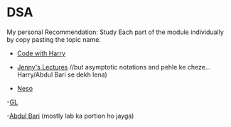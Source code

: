 # DSA
My personal Recommendation: Study Each part of the module individually by copy pasting the topic name.

- [Code with Harry](https://youtube.com/playlist?list=PLu0W_9lII9ahIappRPN0MCAgtOu3lQjQi&si=0JqXkOB17k3CLf6j)

- [Jenny's Lectures](https://youtube.com/playlist?list=PLdo5W4Nhv31bbKJzrsKfMpo_grxuLl8LU&si=rFSpheELD0D55cxH) //but asymptotic notations and pehle ke cheze... Harry/Abdul Bari se dekh lena)

- [Neso](https://youtube.com/playlist?list=PLBlnK6fEyqRj9lld8sWIUNwlKfdUoPd1Y&si=SLGYHb4O0lqL5e3s)

-[GL](https://youtu.be/MtVZAXepMPM?si=HYhKJt2R_RJeiewd)

-[Abdul Bari](https://youtube.com/playlist?list=PLDN4rrl48XKpZkf03iYFl-O29szjTrs_O&si=6SwVI3UpYYwgWTXf) (mostly lab ka portion ho jayga)
